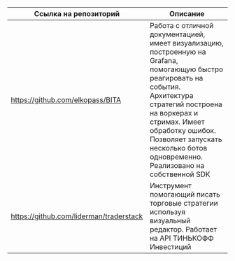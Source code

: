 | Ссылка на репозиторий                                           | Описание                                                                                                                                                                                                                                                                               |
|-----------------------------------------------------------------|----------------------------------------------------------------------------------------------------------------------------------------------------------------------------------------------------------------------------------------------------------------------------------------|
| https://github.com/elkopass/BITA                                | Работа с отличной документацией, имеет визуализацию, построенную на Grafana, помогающую быстро реагировать на события. Архитектура стратегий построена на воркерах и стримах. Имеет обработку ошибок. Позволяет запускать несколько ботов одновременно. Реализовано на собственной SDK |
| https://github.com/liderman/traderstack                         | Инструмент помогающий писать торговые стратегии используя визуальный редактор. Работает на API ТИНЬКОФФ Инвестиций                                                                                                                                                                     |

